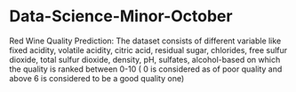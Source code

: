 # Data-Science-Minor-October
Red Wine Quality Prediction: The dataset consists of different variable like fixed acidity, volatile acidity, citric acid, residual sugar, chlorides, free sulfur dioxide, total sulfur dioxide, density, pH, sulfates, alcohol-based on which the quality is ranked between 0-10 ( 0 is considered as of poor quality and above 6 is considered to be a good quality one)
